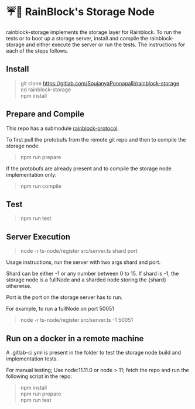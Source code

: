 # ☔️🌲 RainBlock's Storage Node

rainblock-storage implements the storage layer for Rainblock.
To run the tests or to boot up a storage server, install and compile the rainblock-storage and either execute the server or run the tests.
The instructions for each of the steps follows.

## Install

> git clone https://gitlab.com/SoujanyaPonnapalli/rainblock-storage \
> cd rainblock-storage \
> npm install

## Prepare and Compile

This repo has a submodule [rainblock-protocol](https://github.com/RainBlock/rainblock-protocol).

To first pull the protobufs from the remote git repo and then to compile the storage node:
> npm run prepare

If the protobufs are already present and to compile the storage node implementation only:
> npm run compile

## Test

> npm run test

## Server Execution

> node -r ts-node/register src/server.ts shard port

Usage instructions, run the server with two args shard and port.

Shard can be either -1 or any number between 0 to 15.
If shard is -1, the storage node is a fullNode and a sharded node storing the {shard} otherwise.

Port is the port on the storage server has to run.

For example, to run a fullNode on port 50051

> node -r ts-node/register src/server.ts -1 50051

## Run on a docker in a remote machine

A .gitlab-ci.yml is present in the folder to test the storage node build and implementation tests.

For manual testing; Use node:11.11.0 or node > 11; fetch the repo and run the following script in the repo:

> npm install \
> npm run prepare \
> npm run test